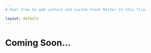 ```yaml
---
# Feel free to add content and custom Front Matter to this file.

layout: default
---
```


# Coming Soon...
